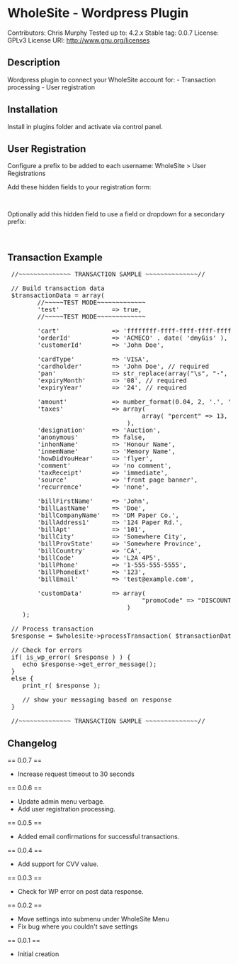 # WholeSite - Wordpress Plugin

 Contributors: Chris Murphy
 Tested up to: 4.2.x
 Stable tag: 0.0.7
 License: GPLv3
 License URI: http://www.gnu.org/licenses

## Description

 Wordpress plugin to connect your WholeSite account for:
 	- Transaction processing
 	- User registration

## Installation

 Install in plugins folder and activate via control panel.

## User Registration

Configure a prefix to be added to each username:
WholeSite > User Registrations

Add these hidden fields to your registration form:
<pre>
<input type="hidden" name="wholesite_user_registration" value="1" />
</pre>

Optionally add this hidden field to use a field or dropdown for a secondary prefix:
<pre>
<input type="hidden" name="wholesite_user_registration_secondary_prefix_field" value="insert_field_or_dropdown_name" />
</pre>

## Transaction Example

<pre>
 //~~~~~~~~~~~~~~ TRANSACTION SAMPLE ~~~~~~~~~~~~~~//

 // Build transaction data
 $transactionData = array(
		//~~~~~TEST MODE~~~~~~~~~~~~~
		'test'				=> true,
		//~~~~~TEST MODE~~~~~~~~~~~~~
		
		'cart' 				=> 'ffffffff-ffff-ffff-ffff-ffffffffffff', // required
		'orderId' 			=> 'ACMECO' . date( 'dmyGis' ),
		'customerId' 		=> 'John Doe',
		
		'cardType' 			=> 'VISA',
		'cardholder' 		=> 'John Doe', // required
		'pan' 				=> str_replace(array("\s", "-", " "), "", trim( '4242424242424242' )), // required
		'expiryMonth'		=> '08', // required
		'expiryYear'		=> '24', // required
		
		'amount'			=> number_format(0.04, 2, '.', ''), // required
		'taxes'				=> array(
									array( "percent" => 13, "description" => "HST" )	
								),
		'designation'		=> 'Auction',
		'anonymous'			=> false,
		'inhonName'			=> 'Honour Name',
		'inmemName'			=> 'Memory Name',
		'howDidYouHear'		=> 'flyer',
		'comment'			=> 'no comment',
		'taxReceipt'		=> 'immediate',
		'source'			=> 'front page banner',
		'recurrence'		=> 'none',
		
		'billFirstName'		=> 'John',
		'billLastName'		=> 'Doe',
		'billCompanyName'	=> 'DM Paper Co.',
		'billAddress1'		=> '124 Paper Rd.',
		'billApt'			=> '101',
		'billCity'			=> 'Somewhere City',
		'billProvState'		=> 'Somewhere Province',
		'billCountry'		=> 'CA',
		'billCode'			=> 'L2A 4P5',
		'billPhone'			=> '1-555-555-5555',
		'billPhoneExt'		=> '123',
		'billEmail'			=> 'test@example.com',
		
		'customData'		=> array(
									"promoCode" => "DISCOUNT99"	
								)
	);
	
 // Process transaction
 $response = $wholesite->processTransaction( $transactionData );

 // Check for errors
 if( is_wp_error( $response ) ) {
	echo $response->get_error_message();
 }
 else {	
	print_r( $response );
	
	// show your messaging based on response
 }

 //~~~~~~~~~~~~~~ TRANSACTION SAMPLE ~~~~~~~~~~~~~~//
</pre>

## Changelog

== 0.0.7 ==
* Increase request timeout to 30 seconds

== 0.0.6 ==
* Update admin menu verbage.
* Add user registration processing.

== 0.0.5 ==
* Added email confirmations for successful transactions.

== 0.0.4 ==
* Add support for CVV value.

== 0.0.3 ==
* Check for WP error on post data response.

== 0.0.2 ==
* Move settings into submenu under WholeSite Menu
* Fix bug where you couldn't save settings

== 0.0.1 ==
* Initial creation
